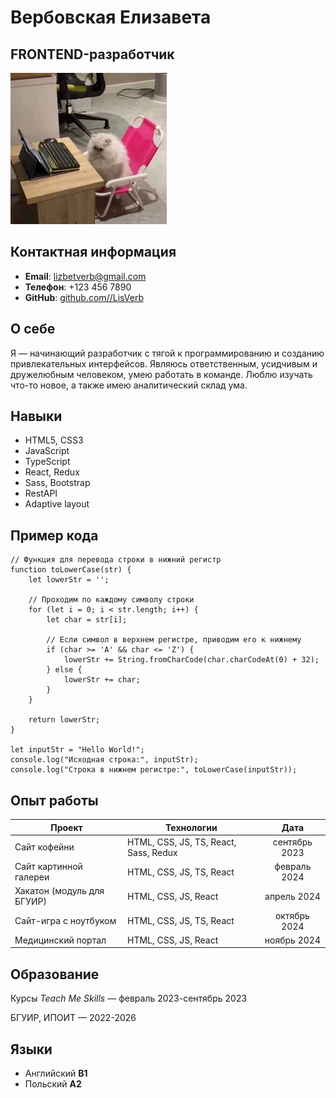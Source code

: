 # Вербовская Елизавета
## FRONTEND-разработчик
![Моя фотография](/img/kot.jpg)

## Контактная информация
- **Email**: lizbetverb@gmail.com
- **Телефон**: +123 456 7890
- **GitHub**: [github.com//LisVerb](https://github.com/LisVerb)

## О себе
  Я  — начинающий разработчик с тягой к программированию и созданию привлекательных интерфейсов.
  Являюсь ответственным, усидчивым и дружелюбным человеком, умею работать в команде. Люблю изучать что-то новое, а также имею аналитический склад ума.
  
## Навыки
- HTML5, CSS3
- JavaScript
- TypeScript
- React, Redux
- Sass, Bootstrap
- RestAPI
- Adaptive layout


## Пример кода
```
// Функция для перевода строки в нижний регистр
function toLowerCase(str) {
    let lowerStr = '';

    // Проходим по каждому символу строки
    for (let i = 0; i < str.length; i++) {
        let char = str[i];

        // Если символ в верхнем регистре, приводим его к нижнему
        if (char >= 'A' && char <= 'Z') {
            lowerStr += String.fromCharCode(char.charCodeAt(0) + 32);
        } else {
            lowerStr += char;
        }
    }

    return lowerStr;
}

let inputStr = "Hello World!";
console.log("Исходная строка:", inputStr);
console.log("Строка в нижнем регистре:", toLowerCase(inputStr));
```
## Опыт работы

Проект    | Технологии | Дата
-----------|-------|:-------: 
Сайт кофейни| HTML, CSS, JS, TS, React, Sass, Redux | сентябрь 2023
Сайт картинной галереи| HTML, CSS, JS, TS, React | февраль 2024
Хакатон (модуль для БГУИР)| HTML, CSS, JS, React  | апрель 2024
Сайт-игра с ноутбуком | HTML, CSS, JS, TS, React | октябрь 2024
Медицинский портал | HTML, CSS, JS, React | ноябрь 2024

## Образование

Курсы _Teach Me Skills_ — февраль 2023-сентябрь 2023

БГУИР, ИПОИТ — 2022-2026

## Языки
- Английский **B1**
- Польский **A2**

